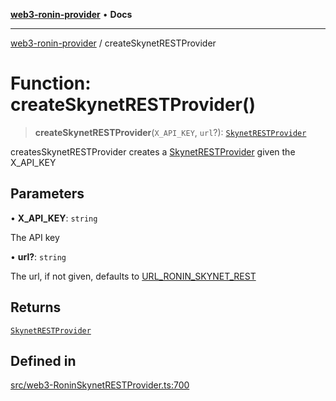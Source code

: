 [**web3-ronin-provider**](../README.md) • **Docs**

***

[web3-ronin-provider](../globals.md) / createSkynetRESTProvider

# Function: createSkynetRESTProvider()

> **createSkynetRESTProvider**(`X_API_KEY`, `url`?): [`SkynetRESTProvider`](../classes/SkynetRESTProvider.md)

createsSkynetRESTProvider creates a [SkynetRESTProvider](../classes/SkynetRESTProvider.md) given the X_API_KEY

## Parameters

• **X\_API\_KEY**: `string`

The API key

• **url?**: `string`

The url, if not given, defaults to [URL_RONIN_SKYNET_REST](../variables/URL_RONIN_SKYNET_REST.md)

## Returns

[`SkynetRESTProvider`](../classes/SkynetRESTProvider.md)

## Defined in

[src/web3-RoninSkynetRESTProvider.ts:700](https://github.com/chuacw/web3-ronin-provider/blob/8f8ec8edfaa82f0741161cc9ab238177f2999ade/src/web3-RoninSkynetRESTProvider.ts#L700)
